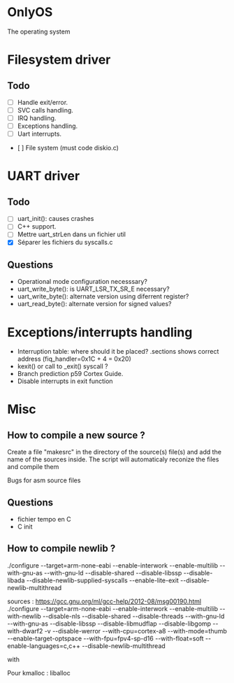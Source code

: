 # OnlyOS
The operating system

# Filesystem driver
Todo
-----
- [ ] Handle exit/error.
- [ ] SVC calls handling.
- [ ] IRQ handling.
- [ ] Exceptions handling.
- [ ] Uart interrupts.
- [ ] File system (must code diskio.c)

# UART driver
Todo
-----
- [ ] uart_init(): causes crashes
- [ ] C++ support.
- [ ] Mettre uart_strLen dans un fichier util
- [X] Séparer les fichiers du syscalls.c

Questions
---------
- Operational mode configuration necesssary?
- uart_write_byte(): is UART_LSR_TX_SR_E necessary?
- uart_write_byte(): alternate version using diferrent register?
- uart_read_byte(): alternate version for signed values?

# Exceptions/interrupts handling
- Interruption table: where should it be placed? .sections shows correct address (fiq_handler=0x1C + 4 = 0x20)
- kexit() or call to _exit() syscall ?
- Branch prediction p59 Cortex Guide.
- Disable interrupts in exit function

# Misc
How to compile a new source ?
-----------------------------
Create a file "makesrc" in the directory of the source(s) file(s) and add the name of the sources inside.
The script will automaticaly reconize the files and compile them

Bugs for asm source files

Questions
---------
- fichier tempo en C
- C init


How to compile newlib ?
-----------------------
./configure --target=arm-none-eabi --enable-interwork --enable-multilib --with-gnu-as --with-gnu-ld --disable-shared --disable-libssp --disable-libada --disable-newlib-supplied-syscalls --enable-lite-exit --disable-newlib-multithread

sources : https://gcc.gnu.org/ml/gcc-help/2012-08/msg00190.html
./configure --target=arm-none-eabi --enable-interwork --enable-multilib --with-newlib --disable-nls --disable-shared --disable-threads --with-gnu-ld --with-gnu-as --disable-libssp --disable-libmudflap --disable-libgomp --with-dwarf2 -v --disable-werror --with-cpu=cortex-a8 --with-mode=thumb --enable-target-optspace --with-fpu=fpv4-sp-d16 --with-float=soft --enable-languages=c,c++ --disable-newlib-multithread

with



Pour kmalloc : liballoc
